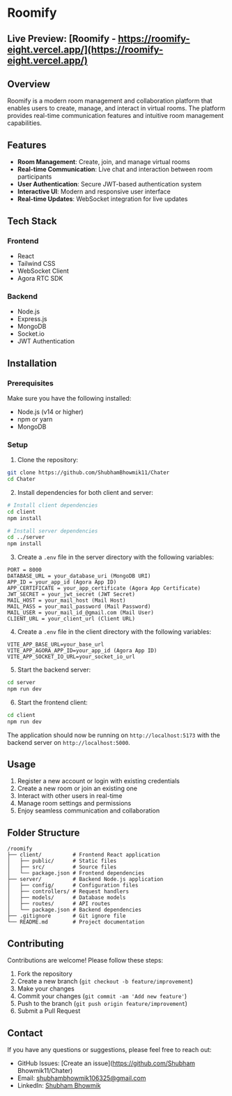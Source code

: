 # Roomify
## Live Preview: [Roomify - https://roomify-eight.vercel.app/](https://roomify-eight.vercel.app/)

## Overview

Roomify is a modern room management and collaboration platform that enables users to create, manage, and interact in virtual rooms. The platform provides real-time communication features and intuitive room management capabilities.

## Features

- **Room Management**: Create, join, and manage virtual rooms
- **Real-time Communication**: Live chat and interaction between room participants
- **User Authentication**: Secure JWT-based authentication system
- **Interactive UI**: Modern and responsive user interface
- **Real-time Updates**: WebSocket integration for live updates

## Tech Stack

### Frontend
- React
- Tailwind CSS
- WebSocket Client
- Agora RTC SDK

### Backend
- Node.js
- Express.js
- MongoDB
- Socket.io
- JWT Authentication

## Installation

### Prerequisites

Make sure you have the following installed:
- Node.js (v14 or higher)
- npm or yarn
- MongoDB

### Setup

1. Clone the repository:
```bash
git clone https://github.com/ShubhamBhowmik11/Chater
cd Chater
```

2. Install dependencies for both client and server:
```bash
# Install client dependencies
cd client
npm install

# Install server dependencies
cd ../server
npm install
```

3. Create a `.env` file in the server directory with the following variables:
```
PORT = 8000
DATABASE_URL = your_database_uri (MongoDB URI)
APP_ID = your_app_id (Agora App ID)
APP_CERTIFICATE = your_app_certificate (Agora App Certificate)
JWT_SECRET = your_jwt_secret (JWT Secret)
MAIL_HOST = your_mail_host (Mail Host)
MAIL_PASS = your_mail_password (Mail Password)
MAIL_USER = your_mail_id_@gmail.com (Mail User)
CLIENT_URL = your_client_url (Client URL)
```

4. Create a `.env` file in the client directory with the following variables:
```
VITE_APP_BASE_URL=your_base_url
VITE_APP_AGORA_APP_ID=your_app_id (Agora App ID)
VITE_APP_SOCKET_IO_URL=your_socket_io_url
```

5. Start the backend server:
```bash
cd server
npm run dev
```

6. Start the frontend client:
```bash
cd client
npm run dev
```

The application should now be running on `http://localhost:5173` with the backend server on `http://localhost:5000`.

## Usage

1. Register a new account or login with existing credentials
2. Create a new room or join an existing one
3. Interact with other users in real-time
4. Manage room settings and permissions
5. Enjoy seamless communication and collaboration

## Folder Structure

```
/roomify
├── client/          # Frontend React application
│   ├── public/      # Static files
│   ├── src/         # Source files
│   └── package.json # Frontend dependencies
├── server/          # Backend Node.js application
│   ├── config/      # Configuration files
│   ├── controllers/ # Request handlers
│   ├── models/      # Database models
│   ├── routes/      # API routes
│   └── package.json # Backend dependencies
├── .gitignore       # Git ignore file
└── README.md        # Project documentation
```

## Contributing

Contributions are welcome! Please follow these steps:

1. Fork the repository
2. Create a new branch (`git checkout -b feature/improvement`)
3. Make your changes
4. Commit your changes (`git commit -am 'Add new feature'`)
5. Push to the branch (`git push origin feature/improvement`)
6. Submit a Pull Request

## Contact

If you have any questions or suggestions, please feel free to reach out:

- GitHub Issues: [Create an issue](https://github.com/Shubham Bhowmik11/Chater)
- Email: shubhambhowmik106325@gmail.com
- LinkedIn: [Shubham Bhowmik](https://www.linkedin.com/in/bhowmik11)
